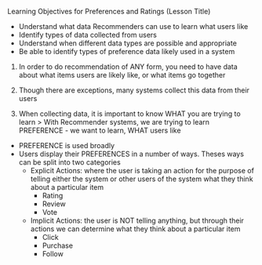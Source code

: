 <!-- Where does the data that drives Recommender Systems, come from? How is it collected? -->  

Learning Objectives for Preferences and Ratings (Lesson Title)
  - Understand what data Recommenders can use to learn what users like 
  - Identify types of data collected from users 
  - Understand when different data types are possible and appropriate 
  - Be able to identify types of preference data likely used in a system 


1. In order to do recommendation of ANY form, you need to have data about what items users are likely like, or what items go together 

2. Though there are exceptions, many systems collect this data from their users 

3. When collecting data, it is important to know WHAT you are trying to learn > With Recommender systems, we are trying to learn PREFERENCE - we want to learn, WHAT users like 
  - PREFERENCE is used broadly 
  - Users display their PREFERENCES in a number of ways. Theses ways can be split into two categories 
    - Explicit Actions: where the user is taking an action for the purpose of telling either the system or other users of the system what they think about a particular item 
      - Rating
      - Review
      - Vote
    - Implicit Actions: the user is NOT telling anything, but through their actions we can determine what they think about a particular item 
      - Click 
      - Purchase 
      - Follow 